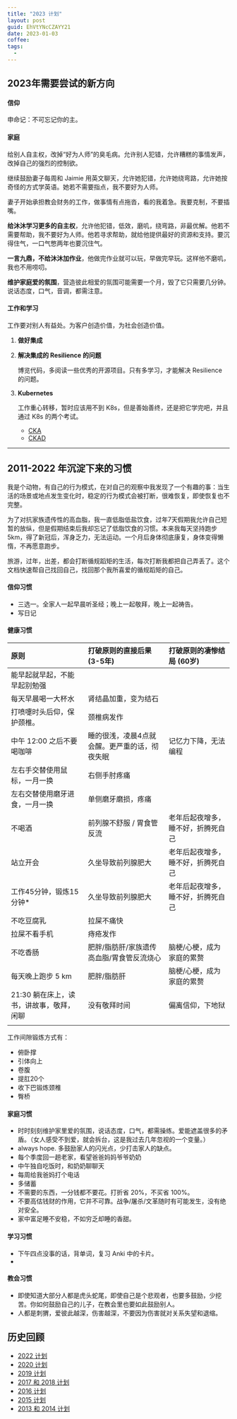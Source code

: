 ```yaml
---
title: "2023 计划"
layout: post
guid: EhVtYNcCZAYY21
date: 2023-01-03
coffee:
tags:
  -
---
```



## 2023年需要尝试的新方向

#### 信仰

申命记：不可忘记你的主。


#### 家庭


给别人自主权，改掉“好为人师”的臭毛病。允许别人犯错，允许糟糕的事情发声，改掉自己的强烈的控制欲。

继续鼓励妻子每周和 Jaimie 用英文聊天，允许她犯错，允许她绕弯路，允许她按奇怪的方式学英语。她若不需要指点，我不要好为人师。

妻子开始承担教会财务的工作，做事情有点拖沓，看的我着急。我要克制，不要插嘴。

**给沐沐学习更多的自主权**，允许他犯错，低效，磨叽，绕弯路，非最优解。他若不需要帮助，我不要好为人师。他若寻求帮助，就给他提供最好的资源和支持。要沉得住气，一口气憋两年也要沉住气。

**一言九鼎，不给沐沐加作业**，他做完作业就可以玩，早做完早玩。这样他不磨叽，我也不用唠叨。

**维护家庭爱的氛围**，营造彼此相爱的氛围可能需要一个月，毁了它只需要几分钟。说话态度，口气，音调，都需注意。


#### 工作和学习


工作要对别人有益处。为客户创造价值，为社会创造价值。

1. **做好集成**

2. **解决集成的 Resilience 的问题**

    博览代码，多阅读一些优秀的开源项目。只有多学习，才能解决 Resilience 的问题。

3. **Kubernetes**

    工作重心转移，暂时应该用不到 K8s，但是善始善终，还是把它学完吧，并且通过 K8s 的两个考试。

    - [CKA](https://www.cncf.io/certification/cka/)
    - [CKAD](https://www.cncf.io/certification/ckad/)

---

## 2011-2022 年沉淀下来的习惯

我是个动物，有自己的行为模式，在对自己的观察中我发现了一个有趣的事：当生活的场景或地点发生变化时，稳定的行为模式会被打断，很难恢复，即使恢复也不完整。

为了对抗家族遗传性的高血脂，我一直低脂低盐饮食，过年7天假期我允许自己短暂的放纵，但是假期结束后我却忘记了低脂饮食的习惯。本来我每天坚持跑步 5km，得了新冠后，浑身乏力，无法运动。一个月后身体彻底康复，身体变得懒惰，不再愿意跑步。

旅游，过年，出差，都会打断循规蹈矩的生活，每次打断我都把自己弄丢了。这个文档快速帮自己找回自己，找回那个我所喜爱的循规蹈矩的自己。


#### 信仰习惯

- 三选一。全家人一起早晨听圣经；晚上一起敬拜，晚上一起祷告。
- 写日记


#### 健康习惯


| 原则 | 打破原则的直接后果 (3-5年) | 打破原则的凄惨结局 (60岁)| 
|:--|:--|:--|
| 能早起就早起，不能早起别勉强 |  |  |
| 每天早晨喝一大杯水 | 肾结晶加重，变为结石  |
| 打喷嚏时头后仰，保护颈椎。 | 颈椎病发作 |
| 中午 12:00 之后不要喝咖啡 | 睡的很浅，凌晨4点就会醒。更严重的话，彻夜失眠 | 记忆力下降，无法编程 |
| 左右手交替使用鼠标，一月一换 | 右侧手肘疼痛 |  |
| 左右交替使用磨牙进食，一月一换 | 单侧磨牙磨损，疼痛 |  |
| 不喝酒 | 前列腺不舒服 / 胃食管反流 | 老年后起夜增多，睡不好，折腾死自己 |
| 站立开会 | 久坐导致前列腺肥大 | 老年后起夜增多，睡不好，折腾死自己 |
| 工作45分钟，锻炼15分钟\* | 久坐导致前列腺肥大 | 老年后起夜增多，睡不好，折腾死自己 |
| 不吃豆腐乳 | 拉屎不痛快 |  |
| 拉屎不看手机 | 痔疮发作 |  |
| 不吃香肠 | 肥胖/脂肪肝/家族遗传高血脂/胃食管反流烧心 | 脑梗/心梗，成为家庭的累赘 |
| 每天晚上跑步 5 km | 肥胖/脂肪肝 |脑梗/心梗，成为家庭的累赘  |
| 21:30 躺在床上，读书，讲故事，敬拜，闲聊 | 没有敬拜时间 | 偏离信仰，下地狱 |
|  |  |  |


工作间隙锻炼方式有：

- 俯卧撑
- 引体向上
- 卷腹
- 提肛20个
- 收下巴锻炼颈椎
- 臀桥


#### 家庭习惯

- 时时刻刻维护家里爱的氛围，说话态度，口气，都需操练。爱能遮盖很多的矛盾。（女人感受不到爱，就会拆台，这是我过去几年忽视的一个变量。）
- always hope. 多鼓励家人的闪光点，少打击家人的缺点。
- 每个季度回一趟老家，看望爸爸妈妈爷爷奶奶
- 中午独自吃饭时，和奶奶聊聊天
- 每周给我爸妈打个电话
- 多储蓄
- 不需要的东西，一分钱都不要花。打折省 20%，不买省 100%。
- 不要高估钱财的作用，它并不可靠。战争/屠杀/文革随时有可能发生，没有绝对安全。
- 家中富足睡不安稳，不如穷乏却睡的香甜。


#### 学习习惯

- 下午四点没事的话，背单词，复习 Anki 中的卡片。
- 


#### 教会习惯

- 即使知道大部分人都是虎头蛇尾，即使自己是个悲观者，也要多鼓励，少挖苦。你如何鼓励自己的儿子，在教会里也要如此鼓励别人。
- 人都是刺猬，爱彼此越深，伤害越深，不要因为伤害就对关系失望和退缩。



## 历史回顾

- [2022 计划](/2022-07-08-plan-for-the-Q3-and-Q4-of-2022.html)
- [2020 计划](/plan-for-2020.html)
- [2019 计划](/plan-for-2019.html)
- [2017 和 2018 计划](/plan-for-2017-and-2018.html)
- [2016 计划](/study-plan-2016.html)
- [2015 计划](/my-2014.html)
- [2013 和 2014 计划](/study-plan.html)
